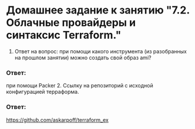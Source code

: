 # Домашнее задание к занятию "7.2. Облачные провайдеры и синтаксис Terraform."

1. Ответ на вопрос: при помощи какого инструмента (из разобранных на прошлом занятии) можно создать свой образ ami?
### Ответ: 
при помощи Packer
2. Ссылку на репозиторий с исходной конфигурацией терраформа.  
### Ответ:
https://github.com/askarpoff/terraform_ex


